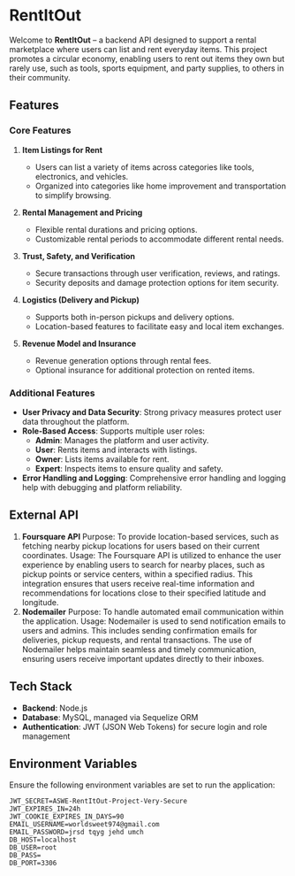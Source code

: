 # RentItOut

Welcome to **RentItOut** – a backend API designed to support a rental marketplace where users can list and rent everyday items. This project promotes a circular economy, enabling users to rent out items they own but rarely use, such as tools, sports equipment, and party supplies, to others in their community.

## Features

### Core Features

1. **Item Listings for Rent**
   - Users can list a variety of items across categories like tools, electronics, and vehicles.
   - Organized into categories like home improvement and transportation to simplify browsing.

2. **Rental Management and Pricing**
   - Flexible rental durations and pricing options.
   - Customizable rental periods to accommodate different rental needs.

3. **Trust, Safety, and Verification**
   - Secure transactions through user verification, reviews, and ratings.
   - Security deposits and damage protection options for item security.

4. **Logistics (Delivery and Pickup)**
   - Supports both in-person pickups and delivery options.
   - Location-based features to facilitate easy and local item exchanges.

5. **Revenue Model and Insurance**
   - Revenue generation options through rental fees.
   - Optional insurance for additional protection on rented items.


### Additional Features

- **User Privacy and Data Security**: Strong privacy measures protect user data throughout the platform.
- **Role-Based Access**: Supports multiple user roles:
  - **Admin**: Manages the platform and user activity.
  - **User**: Rents items and interacts with listings.
  - **Owner**: Lists items available for rent.
  - **Expert**: Inspects items to ensure quality and safety.
- **Error Handling and Logging**: Comprehensive error handling and logging help with debugging and platform reliability.

## External API
1. **Foursquare API**
Purpose: To provide location-based services, such as fetching nearby pickup locations for users based on their current coordinates.
Usage: The Foursquare API is utilized to enhance the user experience by enabling users to search for nearby places, such as pickup points or service centers, within a specified radius. This integration ensures that users receive real-time information and recommendations for locations close to their specified latitude and longitude.
2. **Nodemailer**
Purpose: To handle automated email communication within the application.
Usage: Nodemailer is used to send notification emails to users and admins. This includes sending confirmation emails for deliveries, pickup requests, and rental transactions. The use of Nodemailer helps maintain seamless and timely communication, ensuring users receive important updates directly to their inboxes.

## Tech Stack

- **Backend**: Node.js
- **Database**: MySQL, managed via Sequelize ORM
- **Authentication**: JWT (JSON Web Tokens) for secure login and role management

## Environment Variables

Ensure the following environment variables are set to run the application:

```plaintext
JWT_SECRET=ASWE-RentItOut-Project-Very-Secure
JWT_EXPIRES_IN=24h
JWT_COOKIE_EXPIRES_IN_DAYS=90
EMAIL_USERNAME=worldsweet974@gmail.com
EMAIL_PASSWORD=jrsd tqyg jehd umch
DB_HOST=localhost
DB_USER=root
DB_PASS=
DB_PORT=3306
